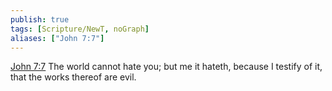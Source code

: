 ```yaml
---
publish: true
tags: [Scripture/NewT, noGraph]
aliases: ["John 7:7"]
---
```

[John 7:7](https://churchofjesuschrist.org/study/scriptures/nt/john/7?lang=eng&id=p7#p7) The world cannot hate you; but me it hateth, because I testify of it, that the works thereof are evil.
